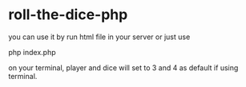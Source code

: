 # roll-the-dice-php

you can use it by run html file in your server or just use

php index.php

on your terminal, player and dice will set to 3 and 4 as default if using terminal.